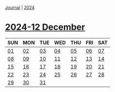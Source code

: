 [Journal](Journal.md) | [2024](Brandon%27s%20notebook/Journal/2024/2024.md) 
# [2024-12 December](Brandon%27s%20notebook/Journal/2024/2024-12%20December.md)

| SUN | MON | TUE | WED | THU | FRI | SAT |
|  ---  |  ---  |  ---  |  ---  |  ---  |  ---  |  ---  |
| [01](Brandon%27s%20notebook/Journal/2024/2024-12%20December/2024-12-01.md) | [02](Brandon%27s%20notebook/Journal/2024/2024-12%20December/2024-12-02.md) | [03](Brandon%27s%20notebook/Journal/2024/2024-12%20December/2024-12-03.md) | [04](Brandon%27s%20notebook/Journal/2024/2024-12%20December/2024-12-04.md) | [05](Brandon%27s%20notebook/Journal/2024/2024-12%20December/2024-12-05.md) | [06](Brandon%27s%20notebook/Journal/2024/2024-12%20December/2024-12-06.md) | [07](Brandon%27s%20notebook/Journal/2024/2024-12%20December/2024-12-07.md) |
| [08](Brandon%27s%20notebook/Journal/2024/2024-12%20December/2024-12-08.md) | [09](Brandon%27s%20notebook/Journal/2024/2024-12%20December/2024-12-09.md) | [10](Brandon%27s%20notebook/Journal/2024/2024-12%20December/2024-12-10.md) | [11](Brandon%27s%20notebook/Journal/2024/2024-12%20December/2024-12-11.md) | [12](Brandon%27s%20notebook/Journal/2024/2024-12%20December/2024-12-12.md) | [13](Brandon%27s%20notebook/Journal/2024/2024-12%20December/2024-12-13.md) | [14](Brandon%27s%20notebook/Journal/2024/2024-12%20December/2024-12-14.md) |
| [15](Brandon%27s%20notebook/Journal/2024/2024-12%20December/2024-12-15.md) | [16](Brandon%27s%20notebook/Journal/2024/2024-12%20December/2024-12-16.md) | [17](Brandon%27s%20notebook/Journal/2024/2024-12%20December/2024-12-17.md) | [18](Brandon%27s%20notebook/Journal/2024/2024-12%20December/2024-12-18.md) | [19](Brandon%27s%20notebook/Journal/2024/2024-12%20December/2024-12-19.md) | [20](Brandon%27s%20notebook/Journal/2024/2024-12%20December/2024-12-20.md) | [21](Brandon%27s%20notebook/Journal/2024/2024-12%20December/2024-12-21.md) |
| [22](Brandon%27s%20notebook/Journal/2024/2024-12%20December/2024-12-22.md) | [23](Brandon%27s%20notebook/Journal/2024/2024-12%20December/2024-12-23.md) | [24](Brandon%27s%20notebook/Journal/2024/2024-12%20December/2024-12-24.md) | [25](Brandon%27s%20notebook/Journal/2024/2024-12%20December/2024-12-25.md) | [26](Brandon%27s%20notebook/Journal/2024/2024-12%20December/2024-12-26.md) | [27](Brandon%27s%20notebook/Journal/2024/2024-12%20December/2024-12-27.md) | [28](Brandon%27s%20notebook/Journal/2024/2024-12%20December/2024-12-28.md) |
| [29](Brandon%27s%20notebook/Journal/2024/2024-12%20December/2024-12-29.md) | [30](Brandon%27s%20notebook/Journal/2024/2024-12%20December/2024-12-30.md) | [31](Brandon%27s%20notebook/Journal/2024/2024-12%20December/2024-12-31.md) |    |    |    |    |


